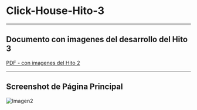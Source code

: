 # Click-House-Hito-3
------
## Documento con imagenes del desarrollo del Hito 3
[PDF - con imagenes del Hito 2](https://github.com/elvis-codev/Click-House-Hito-3/blob/main/Documentacion_Hito3.pdf)

------
## Screenshot de Página Principal
![Imagen2](https://i.ibb.co/0ZLV4x1/43243232234234.png)





